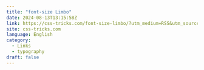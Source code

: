 ```yaml
---
title: "font-size Limbo"
date: 2024-08-13T13:15:58Z
link: https://css-tricks.com/font-size-limbo/?utm_medium=RSS&utm_source=news.12bit.vn
site: css-tricks.com
language: English
category:
  - Links
  - typography
draft: false
---
```

